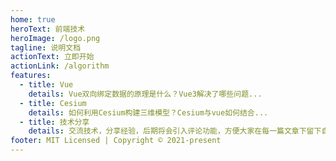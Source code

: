 ```yaml
---
home: true
heroText: 前端技术
heroImage: /logo.png
tagline: 说明文档
actionText: 立即开始
actionLink: /algorithm
features:
  - title: Vue
    details: Vue双向绑定数据的原理是什么？Vue3解决了哪些问题...
  - title: Cesium
    details: 如何利用Cesium构建三维模型？Cesium与vue如何结合...
  - title: 技术分享 
    details: 交流技术，分享经验，后期将会引入评论功能，方便大家在每一篇文章下留下自己的评论.
footer: MIT Licensed | Copyright © 2021-present
---
```

